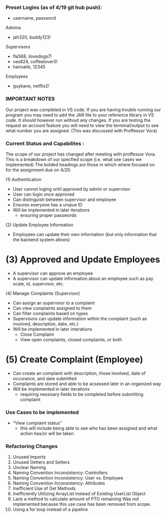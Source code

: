 ### Preset Logins (as of 4/19 git hub push): 
* username, password

Admins
* jah320, buddy123!

Supervisors
* fla568, ilovedogs7!
* ves824, coffeelover0!
* hannahk, 12345

Employees 
* guykane, netflix2!

### IMPORTANT NOTES
Our project was completed in VS code. 
If you are having trouble running our program you may need to add the JAR file to your reference library in VS code. It should however run without any changes. 
If you are testing the request an account feature you will need to view the terminal/output to see what number you are assigned. (This was discussed with Proffessor Vora)

### Current Status and Capabilites : 

The scope of our project has changed after meeting with proffessor Vora. This is a breakdown of our specfied scope (i.e. what use cases we implemented) The bolded headings are those in which where focused on for the assignment due on 4/20. 


(1) Authentication 
* User cannot loging until approved by admin or supervisor 
* User can login once approved
* Can distinguish between supervisor and employee
* Ensures everyone has a unqiue ID
* Will be implemented in later iterations
  * ensuring proper passwords 
 
(2) Update Employee Information 
* Employees can update their own information (but only information that the backend system allows)

# (3) Approved and Update Employees
* A supervisor can approve an employee 
* A supervisor can update information about an employee such as pay scale, id, supervisor, etc. 

(4) Manage Complaints (Supervisor)
* Can assign an supervsior to a complaint
* Can view complaints assigned to them 
* Can filter complaints based on types 
* Supervisors can update information within the complaint (such as involved, description, date, etc.)
* Will be implemented in later interations 
  * Close Complaint
  * View open complaints, closed complaints, or both

# (5) Create Complaint (Employee)
* Can create an complaint with description, those involved, date of occurance, and date submitted 
* Complaints are stored and able to be acsessed later in an organized way 
* Will be implemented in later iterations
  * requiring nessisary fields to be completed before submitting complaint

### Use Cases to be implemented 
  * "View complaint status"
    * this will include being able to see who has been assigned and what action has/or will be taken 
  

### Refactoring Changes 
1. Unused Imports
2. Unused Getters and Setters
3. Unclear Naming
4. Naming Convention Inconsistency: Controllers
5. Naming Convention Inconsistency: User vs. Employee
6. Naming Convention Inconsistency: Attributes
7. Inefficient Use of Get Methods
8. Inefficiently Utilizing ArrayList<Employee> Instead of Existing UserList Object 
9. Lack a method to calculate amount of PTO remaining
Was not implemented because this use case has been removed from scope. 
10. Using a for loop instead of a pipeline



 
